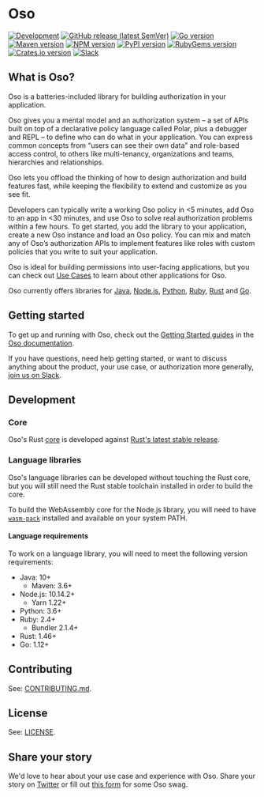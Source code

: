 # Oso

[![Development][badge-ci]][badge-ci-link]
[![GitHub release (latest SemVer)][badge-release]][badge-release-link]
[![Go version][badge-go]][badge-go-link]
[![Maven version][badge-java]][badge-java-link]
[![NPM version][badge-nodejs]][badge-nodejs-link]
[![PyPI version][badge-python]][badge-python-link]
[![RubyGems version][badge-ruby]][badge-ruby-link]
[![Crates.io version][badge-rust]][badge-rust-link]
[![Slack][badge-slack]][badge-slack-link]

## What is Oso?

Oso is a batteries-included library for building authorization in your application.

Oso gives you a mental model and an authorization system – a set of APIs built on top of a declarative policy language called Polar, plus a debugger and REPL – to define who can do what in your application. You can express common concepts from “users can see their own data” and role-based access control, to others like multi-tenancy, organizations and teams, hierarchies and relationships.

Oso lets you offload the thinking of how to design authorization and build features fast, while keeping the flexibility to extend and customize as you see fit.

Developers can typically write a working Oso policy in <5 minutes, add Oso to an app in <30 minutes, and use Oso to solve real authorization problems within a few hours. To get started, you add the library to your application, create a new Oso instance and load an Oso policy. You can mix and match any of Oso’s authorization APIs to implement features like roles with custom policies that you write to suit your application.

Oso is ideal for building permissions into user-facing applications, but you
can check out [Use Cases][use-cases] to learn about other applications for Oso.

Oso currently offers libraries for [Java][badge-java-link],
[Node.js][badge-nodejs-link], [Python][badge-python-link],
[Ruby][badge-ruby-link], [Rust][badge-rust-link] and [Go][badge-go-link].

## Getting started

To get up and running with Oso, check out the [Getting Started
guides](https://docs.osohq.com/getting-started/quickstart.html) in the [Oso
documentation][docs].

If you have questions, need help getting started, or want to discuss anything about the product, your use case, or authorization more generally, [join us on Slack][badge-slack-link].

## Development

### Core

Oso's Rust [core][core] is developed against [Rust's latest stable
release][rust].

### Language libraries

Oso's language libraries can be developed without touching the Rust core, but
you will still need the Rust stable toolchain installed in order to build the
core.

To build the WebAssembly core for the Node.js library, you will need to have
[`wasm-pack`][wasm-pack] installed and available on your system PATH.

#### Language requirements

To work on a language library, you will need to meet the following version
requirements:

- Java: 10+
  - Maven: 3.6+
- Node.js: 10.14.2+
  - Yarn 1.22+
- Python: 3.6+
- Ruby: 2.4+
  - Bundler 2.1.4+
- Rust: 1.46+
- Go: 1.12+

## Contributing

See: [CONTRIBUTING.md][contributing].

## License

See: [LICENSE][license].

[badge-ci]: https://github.com/osohq/oso/workflows/Development/badge.svg
[badge-ci-link]: https://github.com/osohq/oso/actions?query=branch%3Amain+workflow%3ADevelopment
[badge-release]: https://img.shields.io/github/v/release/osohq/oso?color=005b96&logo=github&sort=semver
[badge-release-link]: https://github.com/osohq/oso/releases
[badge-slack]: https://img.shields.io/badge/slack-oso--oss-orange
[badge-slack-link]: https://join-slack.osohq.com/

[badge-go]: https://img.shields.io/github/v/tag/osohq/go-oso?color=7fd5ea&label=go.dev
[badge-go-link]: https://pkg.go.dev/github.com/osohq/go-oso
[badge-java]: https://img.shields.io/maven-central/v/com.osohq/oso
[badge-java-link]: https://search.maven.org/artifact/com.osohq/oso
[badge-nodejs]: https://badge.fury.io/js/oso.svg
[badge-nodejs-link]: https://www.npmjs.com/package/oso
[badge-python]: https://badge.fury.io/py/oso.svg
[badge-python-link]: https://pypi.org/project/oso/
[badge-ruby]: https://badge.fury.io/rb/oso-oso.svg
[badge-ruby-link]: https://rubygems.org/gems/oso-oso
[badge-rust]: https://img.shields.io/crates/v/oso
[badge-rust-link]: https://crates.io/crates/oso
[go-link]: https://pkg.go.dev/github.com/osohq/go-oso

[contributing]: https://github.com/osohq/oso/blob/main/CONTRIBUTING.md
[core]: https://github.com/osohq/oso/tree/main/polar-core
[docs]: https://docs.osohq.com
[license]: https://github.com/osohq/oso/blob/main/LICENSE
[rust]: https://www.rust-lang.org/tools/install
[use-cases]: https://docs.osohq.com/more/use-cases.html
[wasm-pack]: https://rustwasm.github.io/wasm-pack/installer/

## Share your story

We'd love to hear about your use case and experience with Oso. Share your story on [Twitter](https://twitter.com/osoHQ) or fill out [this form](https://stephie660149.typeform.com/to/mIFfkN05) for some Oso swag.
